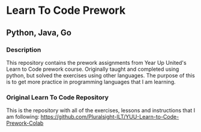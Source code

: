 # Learn To Code Prework
## Python, Java, Go

### Description
This repository contains the prework assignments from Year Up United's Learn to Code prework course. Originally taught and completed using python, but solved the exercises using other languages. The purpose of this is to get more practice in programming languages that I am learning.

### Original Learn To Code Repository
This is the repository with all of the exercises, lessons and instructions that I am following:
https://github.com/Pluralsight-ILT/YUU-Learn-to-Code-Prework-Colab
